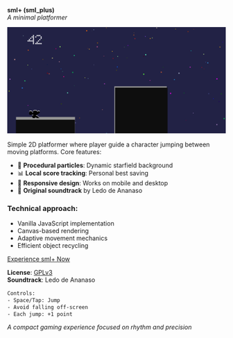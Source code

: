 **sml+ (sml_plus)**  
*A minimal platformer*  

![Gameplay Screenshot](screenshot.png)

Simple 2D platformer where player guide a character jumping between moving platforms. Core features:

- 🌟 **Procedural particles**: Dynamic starfield background
- 📊 **Local score tracking**: Personal best saving
- 📱 **Responsive design**: Works on mobile and desktop
- 🎵 **Original soundtrack** by Ledo de Ananaso

### Technical approach:
- Vanilla JavaScript implementation
- Canvas-based rendering
- Adaptive movement mechanics
- Efficient object recycling

[Experience sml+ Now](https://ommatotritonophryticus.github.io/sml_plus/)

**License**: [GPLv3](https://www.gnu.org/licenses/gpl-3.0.en.html)  
**Soundtrack**: Ledo de Ananaso  

```
Controls:
- Space/Tap: Jump
- Avoid falling off-screen
- Each jump: +1 point
```

*A compact gaming experience focused on rhythm and precision*

